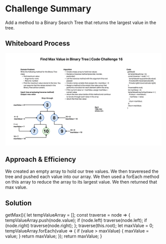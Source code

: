 # Challenge Summary

Add a method to a Binary Search Tree that returns the largest value in the tree.

## Whiteboard Process
![tree-max](./tree-max.png)


## Approach & Efficiency
We created an empty array to hold our tree values. We then traveresed the tree and pushed each value into our array. We then used a forEach method on this array to reduce the array to its largest value. We then returned that max value.


## Solution

getMax(){
    let tempValueArray = [];
    const traverse = node => {
      tempValueArray.push(node.value);
      if (node.left) traverse(node.left);
      if (node.right) traverse(node.right);
    };
    traverse(this.root);
    let maxValue = 0;
    tempValueArray.forEach(value => {
      if (value > maxValue) {
        maxValue = value;
      }
      return maxValue;
    });
    return maxValue;
  }
